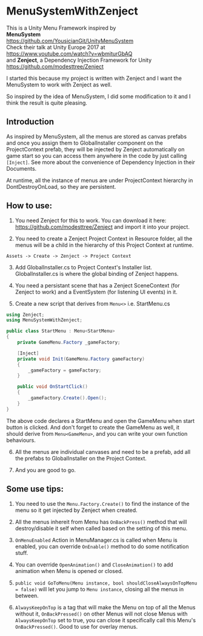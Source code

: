 # MenuSystemWithZenject

This is a Unity Menu Framework inspired by \
**MenuSystem** \
https://github.com/YousicianGit/UnityMenuSystem \
Check their talk at Unity Europe 2017 at \
https://www.youtube.com/watch?v=wbmjturGbAQ \
and **Zenject**, a Dependency Injection Framework for Unity\
https://github.com/modesttree/Zenject

I started this because my project is written with Zenject and I want the MenuSystem to work with Zenject as well. 

So inspired by the idea of MenuSystem, I did some modification to it and I think the result is quite pleasing.

## Introduction
As inspired by MenuSystem, all the menus are stored as canvas prefabs and once you assign them to GlobalInstaller component on the ProjectContext prefab, they will be injected by Zenject automatically on game start so you can access them anywhere in the code by just calling ```[Inject]```. See more about the convenience of Dependency Injection in their Documents.

At runtime, all the instance of menus are under ProjectContext hierarchy in DontDestroyOnLoad, so they are persistent.

## How to use:
1. You need Zenject for this to work. You can download it here: https://github.com/modesttree/Zenject and import it into your project.

2. You need to create a Zenject Project Context in Resource folder, all the menus will be a child in the hierarchy of this Project Context at runtime. 
```
Assets -> Create -> Zenject -> Project Context
```
3. Add GlobalInstaller.cs to Project Context's Installer list. \
GlobalInstaller.cs is where the global binding of Zenject happens.

4. You need a persistant scene that has a Zenject SceneContext (for Zenject to work) and a EventSystem (for listening UI events) in it.

5. Create a new script that derives from ```Menu<>``` i.e. StartMenu.cs
```C#
using Zenject;
using MenuSystemWithZenject;

public class StartMenu : Menu<StartMenu>
{
    private GameMenu.Factory _gameFactory;

    [Inject]
    private void Init(GameMenu.Factory gameFactory)
    {
        _gameFactory = gameFactory;
    }

    public void OnStartClick()
    {
        _gameFactory.Create().Open();
    }
}
```
The above code declares a StartMenu and open the GameMenu when start button is clicked. And don't forget to create the GameMenu as well, it should derive from ```Menu<GameMenu>```, and you can write your own function behaviours.

6. All the menus are individual canvases and need to be a prefab, add all the prefabs to GlobalInstaller on the Project Context.

7. And you are good to go.

## Some use tips:
1. You need to use the ```Menu.Factory.Create()``` to find the instance of the menu so it get injected by Zenject when created.

2. All the menus inhereit from Menu has ```OnBackPress()``` method that will destroy/disable it self when called based on the setting of this menu.

3. ```OnMenuEnabled``` Action in MenuManager.cs is called when Menu is enabled, you can override ```OnEnable()``` method to do some notification stuff.

4. You can override ```OpenAnimation()``` and ```CloseAnimation()``` to add animation when Menu is opened or closed.

5. ```public void GoToMenu(Menu instance, bool shouldCloseAlwaysOnTopMenu = false)``` will let you jump to ```Menu instance```, closing all the menus in between.

6. ```AlwaysKeepOnTop``` is a tag that will make the Menu on top of all the Menus without it, ```OnBackPressed()``` on other Menus will not close Menus with ```AlwaysKeepOnTop``` set to true, you can close it specifically call this Menu's ```OnBackPressed()```. Good to use for overlay menus.
